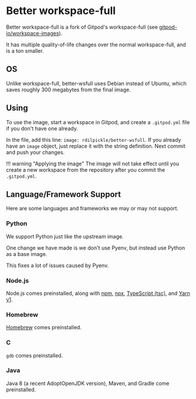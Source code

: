 # Better workspace-full

Better workspace-full is a fork of Gitpod's workspace-full (see [gitpod-io/workspace-images](github:gitpod-io/workspace-images)).

It has multiple quality-of-life changes over the normal workspace-full, and is a ton smaller.

## OS

Unlike workspace-full, better-wsfull uses Debian instead of Ubuntu, which saves roughly 300 megabytes from the final image.

## Using

To use the image, start a workspace in Gitpod, and create a `.gitpod.yml` file if you don't have one already.

In the file, add this line: `image: rdilpickle/better-wsfull`.
If you already have an `image` object, just replace it with the string definition.
Next commit and push your changes.

!!! warning "Applying the image"
    The image will not take effect until you create a new workspace from the repository after
    you commit the `.gitpod.yml`.

## Language/Framework Support

Here are some languages and frameworks we may or may not support.

### Python

We support Python just like the upstream image.

One change we have made is we don't use Pyenv, but instead use Python as a base image.

This fixes a lot of issues caused by Pyenv.

### Node.js

Node.js comes preinstalled, along with [npm](https://npmjs.com/), [npx](https://github.com/npm/npx/), [TypeScript (tsc)](https://typescriptlang.org/), and [Yarn v1](https://classic.yarnpkg.com/).

### Homebrew

[Homebrew](https://brew.sh/) comes preinstalled.

### C

`gdb` comes preinstalled.

### Java

Java 8 (a recent AdoptOpenJDK version), Maven, and Gradle come preinstalled.
